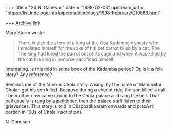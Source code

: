 +++
title = "24 N. Ganesan"
date = "1998-02-03"
upstream_url = "https://list.indology.info/pipermail/indology/1998-February/010683.html"

+++
[Archive link](https://list.indology.info/pipermail/indology/1998-February/010683.html)

Mary Storm wrote:
>There is also the story of a king of the Goa Kadamba dynasty who
>immolated himself for the sake of his pet parrot killed by a cat. The The
>king had lured the parrot out of its cage and when it was killed by the
>cat the king in remorse sacrificed himself.

Interesting. Is this told in some book of the Kadamba period?
Or, is it a folk story? Any reference?

Reminds me of the famous Chola story. A king, by the name of
Manuniithi Cholan got his son killed. Because during a chariot
ride, the son killed a calf. The mother cow came crying to the
Chola palace and rang the bell. That bell usually is rung by
a petitioner, then the palace staff listen to their grievances.
This story is told in Cilappatikaaram onwards and
pracAsti portion in 100s of Chola inscriptions.

N. Ganesan



